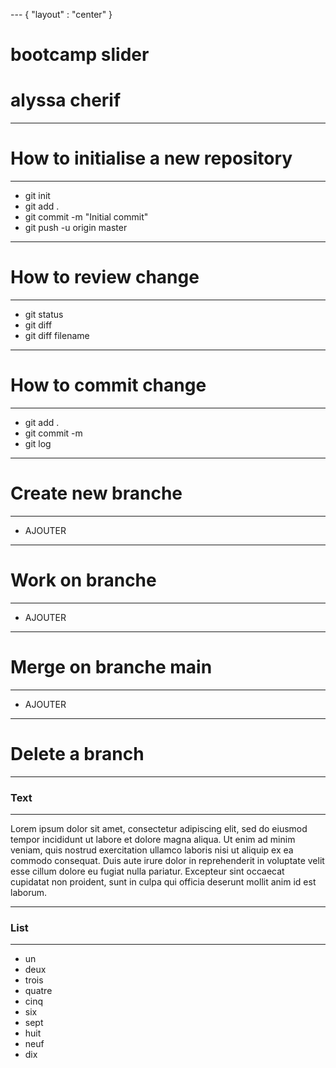 --- { "layout" : "center" }
# bootcamp slider
# alyssa cherif

---
# How to initialise a new repository
--- 
- git init
- git add .
- git commit -m "Initial commit"
- git push -u origin master
---

# How to review change 
---
- git status
- git diff
- git diff filename
--- 

# How to commit change
---
- git add .
- git commit -m 
- git log 

---
# Create new branche

---
- AJOUTER 
---

# Work on branche 
---
- AJOUTER
---

# Merge on branche main

---
- AJOUTER 
---

# Delete a branch
---

### Text

---
Lorem ipsum dolor sit amet, consectetur adipiscing elit, sed do eiusmod tempor incididunt ut labore et dolore magna aliqua. Ut enim ad minim veniam, quis nostrud exercitation ullamco laboris nisi ut aliquip ex ea commodo consequat. Duis aute irure dolor in reprehenderit in voluptate velit esse cillum dolore eu fugiat nulla pariatur. Excepteur sint occaecat cupidatat non proident, sunt in culpa qui officia deserunt mollit anim id est laborum.

---
### List
---
- un
- deux
- trois
- quatre
- cinq
- six
- sept
- huit
- neuf
- dix
